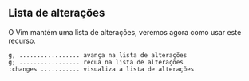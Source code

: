 Lista de alterações
-------------------

O Vim mantém uma lista de alterações, veremos agora como usar este
recurso.
```
g, ................. avança na lista de alterações
g; ................. recua na lista de alterações
:changes ........... visualiza a lista de alterações
```
